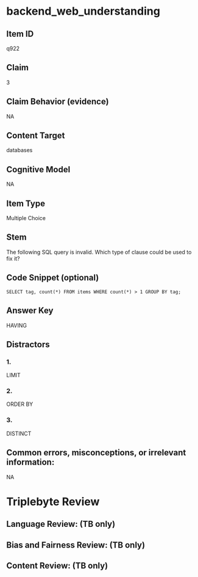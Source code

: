 # backend_web_understanding

## Item ID
q922

## Claim
3

## Claim Behavior (evidence)
NA

## Content Target
databases

## Cognitive Model
NA

## Item Type
Multiple Choice

## Stem
The following SQL query is invalid.  Which type of clause could be used to fix it?

## Code Snippet (optional)
```plain
SELECT tag, count(*) FROM items WHERE count(*) > 1 GROUP BY tag;
```

## Answer Key
HAVING

## Distractors

### 1.
LIMIT

### 2.
ORDER BY

### 3.
DISTINCT

## Common errors, misconceptions, or irrelevant information:
NA

# Triplebyte Review


## Language Review: (TB only)


## Bias and Fairness Review: (TB only)


## Content Review: (TB only)

